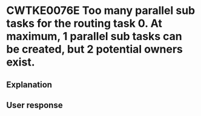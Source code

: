 # CWTKE0076E Too many parallel sub tasks for the routing task 0. At maximum, 1 parallel sub tasks can be created, but 2 potential owners exist.

## Explanation

## User response
